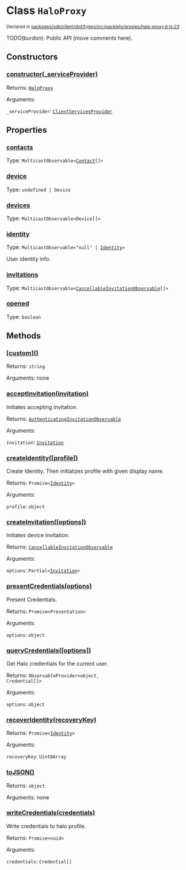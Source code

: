 # Class `HaloProxy`
<sub>Declared in [packages/sdk/client/dist/types/src/packlets/proxies/halo-proxy.d.ts:23]()</sub>


TODO(burdon): Public API (move comments here).


## Constructors
### [constructor(_serviceProvider)]()



Returns: <code>[HaloProxy](/api/@dxos/react-client/classes/HaloProxy)</code>

Arguments: 

`_serviceProvider`: <code>[ClientServicesProvider](/api/@dxos/react-client/interfaces/ClientServicesProvider)</code>


## Properties
### [contacts]()
Type: <code>MulticastObservable&lt;[Contact](/api/@dxos/react-client/interfaces/Contact)[]&gt;</code>

### [device]()
Type: <code>undefined | Device</code>

### [devices]()
Type: <code>MulticastObservable&lt;Device[]&gt;</code>

### [identity]()
Type: <code>MulticastObservable&lt;"null" | [Identity](/api/@dxos/react-client/interfaces/Identity)&gt;</code>

User identity info.

### [invitations]()
Type: <code>MulticastObservable&lt;[CancellableInvitationObservable](/api/@dxos/react-client/classes/CancellableInvitationObservable)[]&gt;</code>

### [opened]()
Type: <code>boolean</code>


## Methods
### [\[custom\]()]()



Returns: <code>string</code>

Arguments: none

### [acceptInvitation(invitation)]()



Initiates accepting invitation.


Returns: <code>[AuthenticatingInvitationObservable](/api/@dxos/react-client/classes/AuthenticatingInvitationObservable)</code>

Arguments: 

`invitation`: <code>[Invitation](/api/@dxos/react-client/interfaces/Invitation)</code>

### [createIdentity(\[profile\])]()



Create Identity.
Then initializes profile with given display name.


Returns: <code>Promise&lt;[Identity](/api/@dxos/react-client/interfaces/Identity)&gt;</code>

Arguments: 

`profile`: <code>object</code>

### [createInvitation(\[options\])]()



Initiates device invitation.


Returns: <code>[CancellableInvitationObservable](/api/@dxos/react-client/classes/CancellableInvitationObservable)</code>

Arguments: 

`options`: <code>Partial&lt;[Invitation](/api/@dxos/react-client/interfaces/Invitation)&gt;</code>

### [presentCredentials(options)]()



Present Credentials.


Returns: <code>Promise&lt;Presentation&gt;</code>

Arguments: 

`options`: <code>object</code>

### [queryCredentials(\[options\])]()



Get Halo credentials for the current user.


Returns: <code>ObservableProvider&lt;object, Credential[]&gt;</code>

Arguments: 

`options`: <code>object</code>

### [recoverIdentity(recoveryKey)]()



Returns: <code>Promise&lt;[Identity](/api/@dxos/react-client/interfaces/Identity)&gt;</code>

Arguments: 

`recoveryKey`: <code>Uint8Array</code>

### [toJSON()]()



Returns: <code>object</code>

Arguments: none

### [writeCredentials(credentials)]()



Write credentials to halo profile.


Returns: <code>Promise&lt;void&gt;</code>

Arguments: 

`credentials`: <code>Credential[]</code>
